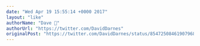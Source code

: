 ```yaml
---
date: "Wed Apr 19 15:55:14 +0000 2017"
layout: "like"
authorName: "Dave 🧱"
authorUrl: "https://twitter.com/DavidDarnes"
originalPost: "https://twitter.com/DavidDarnes/status/854725084619079681"
---
```

